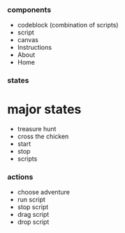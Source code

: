 ### components
- codeblock (combination of scripts)
- script
- canvas
- Instructions
- About
- Home

### states

# major states
- treasure hunt
- cross the chicken
- start
- stop
- scripts

### actions
- choose adventure
- run script
- stop script
- drag script
- drop script
